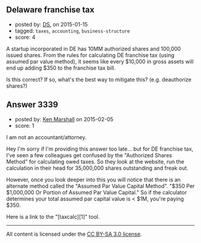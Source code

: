 ## Delaware franchise tax

- posted by: [DS.](https://stackexchange.com/users/129770/ds) on 2015-01-15
- tagged: `taxes`, `accounting`, `business-structure`
- score: 4

A startup incorporated in DE has 10MM authorized shares and 100,000 issued shares. From the rules for calculating DE franchise tax (using assumed par value method), it seems like every $10,000 in gross assets will end up adding $350 to the franchise tax bill.

Is this correct? If so, what's the best way to mitigate this? (e.g. deauthorize shares?)


## Answer 3339

- posted by: [Ken Marshall](https://stackexchange.com/users/893263/ken-marshall) on 2015-02-05
- score: 1

I am not an accountant/attorney.

Hey I'm sorry if I'm providing this answer too late... but for DE franchise tax, I've seen a few colleagues get confused by the "Authorized Shares Method" for calculating owed taxes. So they look at the website, run the calculation in their head for 35,000,000 shares outstanding and freak out. 

However, once you look deeper into this you will notice that there is an alternate method called the "Assumed Par Value Capital Method". "$350 Per $1,000,000 Or Portion of Assumed Par Value Capital." So if the calculator determines your total assumed par capital value is < $1M, you're paying $350. 

Here is a link to the "[taxcalc][1]" tool. 






---

All content is licensed under the [CC BY-SA 3.0 license](https://creativecommons.org/licenses/by-sa/3.0/).
